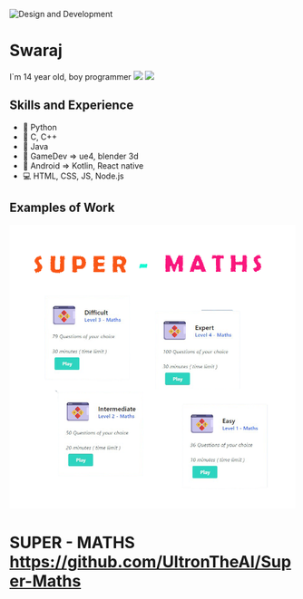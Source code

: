 
![Design and Development](https://www.clio.com/wp-content/uploads/2020/08/Clio_2020-Blog_Image-Programming_for_Lawyers-550x275.png)


# Swaraj
I`m 14 year old, boy programmer <a href="https://www.instagram.com/pro_epic_programmer/" style="width: 30px;"><img src="https://upload.wikimedia.org/wikipedia/commons/thumb/a/a5/Instagram_icon.png/2048px-Instagram_icon.png"></a>
<a href="https://www.youtube.com/channel/UCgxCHhiP2ckGHQhdDWrFEwA"><img src="https://i.pinimg.com/originals/6a/42/04/6a4204f04496559aa27101d25983d0f0.png"></a>

## Skills and Experience
* 🎄 Python
* 🎄 C, C++
* 🎄 Java
* 🎄 GameDev => ue4, blender 3d
* 📱 Android => Kotlin, React native
* 💻 HTML, CSS, JS, Node.js

## Examples of Work
<img src="https://raw.githubusercontent.com/UltronTheAI/Super-Maths/main/Demo.png" width="512">

# SUPER - MATHS  https://github.com/UltronTheAI/Super-Maths

